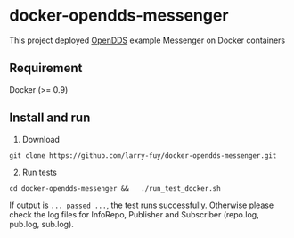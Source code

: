 docker-opendds-messenger
========================

This project deployed [OpenDDS](www.opendds.org) example Messenger on Docker containers

Requirement
-----------
Docker (>= 0.9)

Install and run
---------------
1. Download 

  ```git clone https://github.com/larry-fuy/docker-opendds-messenger.git``` 
  
2. Run tests
  
  ```cd docker-opendds-messenger &&   ./run_test_docker.sh```
  
  If output is ```... passed ...```, the test runs successfully. Otherwise please check the log files for InfoRepo, Publisher and Subscriber (repo.log, pub.log, sub.log).
